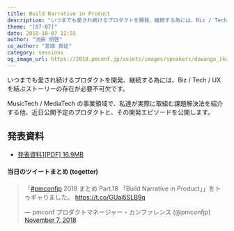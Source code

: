 ```yaml
---
title: Build Narrative in Product
description: "いつまでも愛され続けるプロダクトを開発、継続する為には、Biz / Tech / UX を結ぶストーリーの存在が必要不可欠です。MusicTech / MediaTech の事業領域で、私達が実際に取組む課題解決法を紹介する他、近日公開予定のプロダクトと、その開発エピソードを公開します。"
theme: "[07-07]"
date: 2018-10-07 12:55
author: "池田 明啓"
co_author: "宮城 良征"
category: sessions
og_image_url: https://2018.pmconf.jp/assets/images/speakers/dowango_ikeda.jpg
---
```

いつまでも愛され続けるプロダクトを開発、継続する為には、Biz / Tech / UX を結ぶストーリーの存在が必要不可欠です。

MusicTech / MediaTech の事業領域で、私達が実際に取組む課題解決法を紹介する他、近日公開予定のプロダクトと、その開発エピソードを公開します。

## 発表資料
* <a href="https://2018.pmconf.jp/assets/files/speakers-contents/pmconfjp2018_dwango1.pdf">発表資料1[PDF] 16.9MB</a>

#### 当日のツイートまとめ (togetter)
<blockquote class="twitter-tweet"><p lang="ja" dir="ltr">「<a href="https://twitter.com/hashtag/pmconfjp?src=hash&amp;ref_src=twsrc%5Etfw">#pmconfjp</a> 2018 まとめ Part.18 「Build Narrative in Product」」をトゥギャりました。 <a href="https://t.co/GUaj5SLB9q">https://t.co/GUaj5SLB9q</a></p>&mdash; pmconf プロダクトマネージャー・カンファレンス (@pmconfjp) <a href="https://twitter.com/pmconfjp/status/1060026583560290306?ref_src=twsrc%5Etfw">November 7, 2018</a></blockquote> <script async src="https://platform.twitter.com/widgets.js" charset="utf-8"></script>
